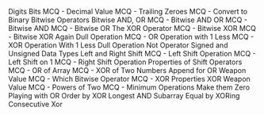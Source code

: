 Digits
Bits
MCQ - Decimal Value
MCQ - Trailing Zeroes
MCQ - Convert to Binary
Bitwise Operators
Bitwise AND, OR
MCQ - Bitwise AND OR
MCQ - Bitwise AND
MCQ - Bitwise OR
The XOR Operator
MCQ - Bitwise XOR
MCQ - Bitwise XOR Again
Dull Operation
MCQ - OR Operation with 1 Less
MCQ - XOR Operation With 1 Less
Dull Operation
Not Operator
Signed and Unsigned Data Types
Left and Right Shift
MCQ - Left Shift Operation
MCQ - Left Shift on 1
MCQ - Right Shift Operation
Properties of Shift Operators
MCQ - OR of Array
MCQ - XOR of Two Numbers
Append for OR
Weapon Value
MCQ - Which Bitwise Operator
MCQ - XOR Properties
XOR
Weapon Value
MCQ - Powers of Two
MCQ - Minimum Operations
Make them Zero
Playing with OR
Order by XOR
Longest AND Subarray
Equal by XORing
Consecutive Xor

